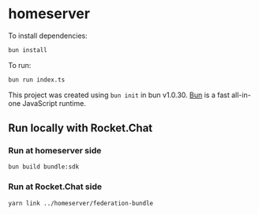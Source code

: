 # homeserver

To install dependencies:

```bash
bun install
```

To run:

```bash
bun run index.ts
```

This project was created using `bun init` in bun v1.0.30. [Bun](https://bun.sh) is a fast all-in-one JavaScript runtime.


## Run locally with Rocket.Chat

### Run at homeserver side

```shell
bun build bundle:sdk
```

### Run at Rocket.Chat side

```shell
yarn link ../homeserver/federation-bundle
```
